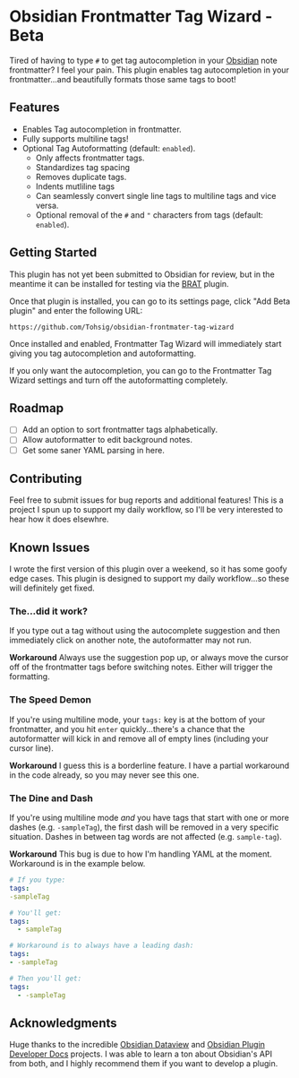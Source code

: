# Obsidian Frontmatter Tag Wizard - Beta
Tired of having to type `#` to get tag autocompletion in your [Obsidian](https://obsidian.md/) note frontmatter? I feel your pain. This plugin enables tag autocompletion in your frontmatter...and beautifully formats those same tags to boot!

## Features
- Enables Tag autocompletion in frontmatter.
- Fully supports multiline tags!
- Optional Tag Autoformatting (default: `enabled`).
  - Only affects frontmatter tags.
  - Standardizes tag spacing
  - Removes duplicate tags.
  - Indents mutliline tags
  - Can seamlessly convert single line tags to multiline tags and vice versa.
  - Optional removal of the `#` and `"` characters from tags (default: `enabled`).

## Getting Started

This plugin has not yet been submitted to Obsidian for review, but in the meantime it can be installed for testing via the [BRAT](https://github.com/TfTHacker/obsidian42-brat) plugin.

Once that plugin is installed, you can go to its settings page, click "Add Beta plugin" and enter the following URL:
```
https://github.com/Tohsig/obsidian-frontmater-tag-wizard
```

Once installed and enabled, Frontmatter Tag Wizard will immediately start giving you tag autocompletion and autoformatting.

If you only want the autocompletion, you can go to the Frontmatter Tag Wizard settings and turn off the autoformatting completely.

## Roadmap

- [ ] Add an option to sort frontmatter tags alphabetically.
- [ ] Allow autoformatter to edit background notes.
- [ ] Get some saner YAML parsing in here.

## Contributing
Feel free to submit issues for bug reports and additional features! This is a project I spun up to support my daily workflow, so I'll be very interested to hear how it does elsewhre.

## Known Issues
I wrote the first version of this plugin over a weekend, so it has some goofy edge cases. This plugin is designed to support my daily workflow...so these will definitely get fixed.

### The...did it work?
If you type out a tag without using the autocomplete suggestion and then immediately click on another note, the autoformatter may not run.

**Workaround**
Always use the suggestion pop up, or always move the cursor off of the frontmatter tags before switching notes. Either will trigger the formatting.

### The Speed Demon
If you're using multiline mode, your `tags:` key is at the bottom of your frontmatter, and you hit `enter` quickly...there's a chance that the autoformatter will kick in and remove all of empty lines (including your cursor line).

**Workaround**
I guess this is a borderline feature. I have a partial workaround in the code already, so you may never see this one.

### The Dine and Dash
If you're using multiline mode *and* you have tags that start with one or more dashes (e.g. `-sampleTag`), the first dash will be removed in a very specific situation. Dashes in between tag words are not affected (e.g. `sample-tag`).

**Workaround**
This bug is due to how I'm handling YAML at the moment. Workaround is in the example below.

```yaml
# If you type:
tags:
-sampleTag

# You'll get:
tags:
  - sampleTag

# Workaround is to always have a leading dash:
tags:
- -sampleTag

# Then you'll get:
tags:
  - -sampleTag
```

## Acknowledgments

Huge thanks to the incredible [Obsidian Dataview](https://github.com/blacksmithgu/obsidian-dataview) and [Obsidian Plugin Developer Docs](https://marcus.se.net/obsidian-plugin-docs/) projects. I was able to learn a ton about Obsidian's API from both, and I highly recommend them if you want to develop a plugin.
